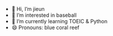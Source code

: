 - 👋 Hi, I’m jieun
- 👀 I’m interested in baseball
- 🌱 I’m currently learning TOEIC & Python
- 😄 Pronouns: blue coral reef

<!---
mynameisjieun/mynameisjieun is a ✨ special ✨ repository because its `README.md` (this file) appears on your GitHub profile.
You can click the Preview link to take a look at your changes.
--->
